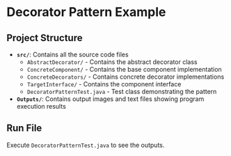 # Decorator Pattern Example

## Project Structure

- **`src/`**: Contains all the source code files
  - `AbstractDecorator/` - Contains the abstract decorator class
  - `ConcreteComponent/` - Contains the base component implementation
  - `ConcreteDecorators/` - Contains concrete decorator implementations
  - `TargetInterface/` - Contains the component interface
  - `DecoratorPatternTest.java` - Test class demonstrating the pattern
- **`Outputs/`**: Contains output images and text files showing program execution results

## Run File
Execute `DecoratorPatternTest.java` to see the outputs.
